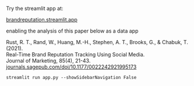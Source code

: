 Try the streamlit app at:

[brandreputation.streamlit.app](https://brandreputation.streamlit.app/)

enabling the analysis of this paper below as a data app

Rust, R. T., Rand, W., Huang, M.-H., Stephen, A. T., Brooks, G., & Chabuk, T. (2021).  <br>
Real-Time Brand Reputation Tracking Using Social Media.  
Journal of Marketing, 85(4), 21-43.  
[journals.sagepub.com/doi/10.1177/0022242921995173](https://journals.sagepub.com/doi/10.1177/0022242921995173)


```
streamlit run app.py --showSidebarNavigation False
```
